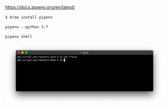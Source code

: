 https://docs.pipenv.org/en/latest/

`$ brew install pipenv`

`pipenv --python 3.7`

`pipenv shell`

![No packages installed!](./images/pip_freeze.png)
